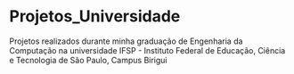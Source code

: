 # Projetos_Universidade
Projetos realizados durante minha graduação de Engenharia da Computação na universidade IFSP - Instituto Federal de Educação, Ciência e Tecnologia de São Paulo, Campus Birigui
